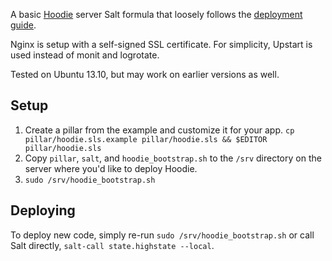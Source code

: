 A basic [Hoodie](http://hood.ie) server Salt formula that loosely follows the [deployment guide](https://github.com/hoodiehq/my-first-hoodie/blob/master/deployment.md).

Nginx is setup with a self-signed SSL certificate. For simplicity, Upstart is used instead of monit and logrotate.

Tested on Ubuntu 13.10, but may work on earlier versions as well.


## Setup

1. Create a pillar from the example and customize it for your app.
`cp pillar/hoodie.sls.example pillar/hoodie.sls && $EDITOR pillar/hoodie.sls`
2. Copy `pillar`, `salt`, and `hoodie_bootstrap.sh` to the `/srv` directory on the server where you'd like to deploy Hoodie.
3. `sudo /srv/hoodie_bootstrap.sh`


## Deploying

To deploy new code, simply re-run `sudo /srv/hoodie_bootstrap.sh` or call Salt directly, `salt-call state.highstate --local`.
